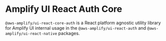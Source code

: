 # Amplify UI React Auth Core

`@aws-amplify/ui-react-core-auth` is a React platform agnostic utility library for Amplify UI internal usage in the `@aws-amplify/ui-react-auth` and `@aws-amplify/ui-react-native` packages.
